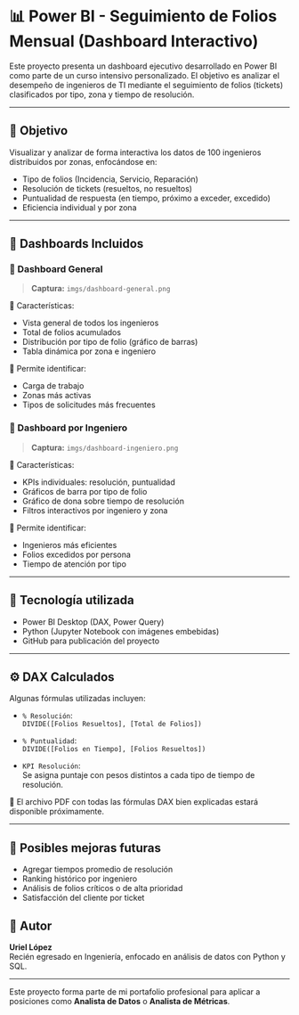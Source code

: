 # 📊 Power BI - Seguimiento de Folios Mensual (Dashboard Interactivo)

Este proyecto presenta un dashboard ejecutivo desarrollado en Power BI como parte de un curso intensivo personalizado. El objetivo es analizar el desempeño de ingenieros de TI mediante el seguimiento de folios (tickets) clasificados por tipo, zona y tiempo de resolución.

---

## 🎯 Objetivo

Visualizar y analizar de forma interactiva los datos de 100 ingenieros distribuidos por zonas, enfocándose en:

- Tipo de folios (Incidencia, Servicio, Reparación)
- Resolución de tickets (resueltos, no resueltos)
- Puntualidad de respuesta (en tiempo, próximo a exceder, excedido)
- Eficiencia individual y por zona

---

## 📌 Dashboards Incluidos

### 📍 Dashboard General

> **Captura:** `imgs/dashboard-general.png`

🔎 Características:

- Vista general de todos los ingenieros
- Total de folios acumulados
- Distribución por tipo de folio (gráfico de barras)
- Tabla dinámica por zona e ingeniero

🧠 Permite identificar:
- Carga de trabajo
- Zonas más activas
- Tipos de solicitudes más frecuentes


### 👤 Dashboard por Ingeniero

> **Captura:** `imgs/dashboard-ingeniero.png`

🔎 Características:

- KPIs individuales: resolución, puntualidad
- Gráficos de barra por tipo de folio
- Gráfico de dona sobre tiempo de resolución
- Filtros interactivos por ingeniero y zona

🧠 Permite identificar:
- Ingenieros más eficientes
- Folios excedidos por persona
- Tiempo de atención por tipo

---

## 🧠 Tecnología utilizada

- Power BI Desktop (DAX, Power Query)
- Python (Jupyter Notebook con imágenes embebidas)
- GitHub para publicación del proyecto

---

## ⚙️ DAX Calculados

Algunas fórmulas utilizadas incluyen:

- `% Resolución`:  
  `DIVIDE([Folios Resueltos], [Total de Folios])`

- `% Puntualidad`:  
  `DIVIDE([Folios en Tiempo], [Folios Resueltos])`

- `KPI Resolución`:  
  Se asigna puntaje con pesos distintos a cada tipo de tiempo de resolución.

🔧 El archivo PDF con todas las fórmulas DAX bien explicadas estará disponible próximamente.

---

## 🌱 Posibles mejoras futuras

- Agregar tiempos promedio de resolución
- Ranking histórico por ingeniero
- Análisis de folios críticos o de alta prioridad
- Satisfacción del cliente por ticket

## 📌 Autor

**Uriel López**  
Recién egresado en Ingeniería, enfocado en análisis de datos con Python y SQL.

---

Este proyecto forma parte de mi portafolio profesional para aplicar a posiciones como **Analista de Datos** o **Analista de Métricas**.
